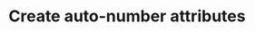 # Create auto-number attributes

<!-- https://docs.microsoft.com/en-us/dynamics365/customer-engagement/developer/create-auto-number-attributes -->